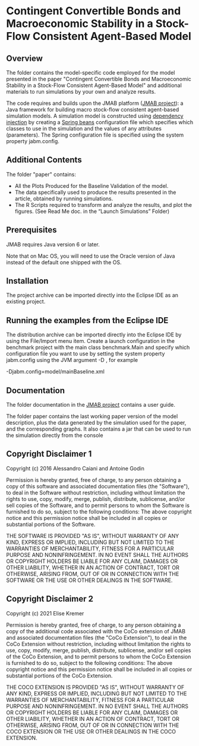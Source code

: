 # Contingent Convertible Bonds and Macroeconomic Stability in a Stock-Flow Consistent Agent-Based Model

## Overview

The folder contains the model-specific code employed for the model presented in the paper "Contingent Convertible Bonds and Macroeconomic Stability in a Stock-Flow Consistent Agent-Based Model" and additional materials to run simulations by your own and analyze results.

The code requires and builds upon the JMAB platform (<a href="https://github.com/S120/jmab">JMAB project</a>): a Java framework for building macro stock-flow consistent agent-based simulation models. A simulation model is constructed using <a href="http://martinfowler.com/articles/injection.html">dependency injection</a> by creating a <a href="https://blog.mafr.de/2007/11/01/configuration-with-spring-beans/">Spring beans</a> configuration file which specifies which classes to use in the simulation and the values of any attributes (parameters). The Spring configuration file is specified using the system property jabm.config.

## Additional Contents

The folder "paper" contains:
- All the Plots Produced for the Baseline Validation of the model.
- The data specifically used to produce the results presented in the article, obtained by running simulations.
- The R Scripts required to transform and analyze the results, and plot the figures. (See Read Me doc. in the “Launch Simulations” Folder)

## Prerequisites

JMAB requires Java version 6 or later.

Note that on Mac OS, you will need to use the Oracle version of Java instead of the default one shipped with the OS.

## Installation

The project archive can be imported directly into the Eclipse IDE as an existing project.

## Running the examples from the Eclipse IDE

The distribution archive can be imported directly into the Eclipse IDE by using the File/Import menu item. Create a launch configuration in the benchmark project with the main class benchmark.Main and specify which configuration file you want to use by setting the system property jabm.config using the JVM argument -D , for example

-Djabm.config=model/mainBaseline.xml

## Documentation

The folder documentation in the <a href="https://github.com/S120/jmab">JMAB project</a> contains a user guide.

The folder paper contains the last working paper version of the model description, plus the data generated by the simulation used for the paper, and the corresponding graphs. It also contains a jar that can be used to run the simulation directly from the console


## Copyright Disclaimer 1

Copyright (c) 2016 Alessandro Caiani and Antoine Godin

Permission is hereby granted, free of charge, to any person obtaining a copy of this software and associated documentation files (the "Software"), to deal in the Software without restriction, including without limitation the rights to use, copy, modify, merge, publish, distribute, sublicense, and/or sell copies of the Software, and to permit persons to whom the Software is furnished to do so, subject to the following conditions:
The above copyright notice and this permission notice shall be included in all copies or substantial portions of the Software.

THE SOFTWARE IS PROVIDED "AS IS", WITHOUT WARRANTY OF ANY KIND, EXPRESS OR IMPLIED, INCLUDING BUT NOT LIMITED TO THE WARRANTIES OF MERCHANTABILITY, FITNESS FOR A PARTICULAR PURPOSE AND NONINFRINGEMENT. IN NO EVENT SHALL THE AUTHORS OR COPYRIGHT HOLDERS BE LIABLE FOR ANY CLAIM, DAMAGES OR OTHER LIABILITY, WHETHER IN AN ACTION OF CONTRACT, TORT OR OTHERWISE, ARISING FROM, OUT OF OR IN CONNECTION WITH THE SOFTWARE OR THE USE OR OTHER DEALINGS IN THE SOFTWARE.

## Copyright Disclaimer 2

Copyright (c) 2021 Elise Kremer

Permission is hereby granted, free of charge, to any person obtaining a copy of the additional code associated with the CoCo extension of JMAB and associated documentation files (the "CoCo Extension"), to deal in the CoCo Extension without restriction, including without limitation the rights to use, copy, modify, merge, publish, distribute, sublicense, and/or sell copies of the CoCo Extension, and to permit persons to whom the CoCo Extension is furnished to do so, subject to the following conditions:
The above copyright notice and this permission notice shall be included in all copies or substantial portions of the CoCo Extension.

THE COCO EXTENSION IS PROVIDED "AS IS", WITHOUT WARRANTY OF ANY KIND, EXPRESS OR IMPLIED, INCLUDING BUT NOT LIMITED TO THE WARRANTIES OF MERCHANTABILITY, FITNESS FOR A PARTICULAR PURPOSE AND NONINFRINGEMENT. IN NO EVENT SHALL THE AUTHORS OR COPYRIGHT HOLDERS BE LIABLE FOR ANY CLAIM, DAMAGES OR OTHER LIABILITY, WHETHER IN AN ACTION OF CONTRACT, TORT OR OTHERWISE, ARISING FROM, OUT OF OR IN CONNECTION WITH THE COCO EXTENSION OR THE USE OR OTHER DEALINGS IN THE COCO EXTENSION.

